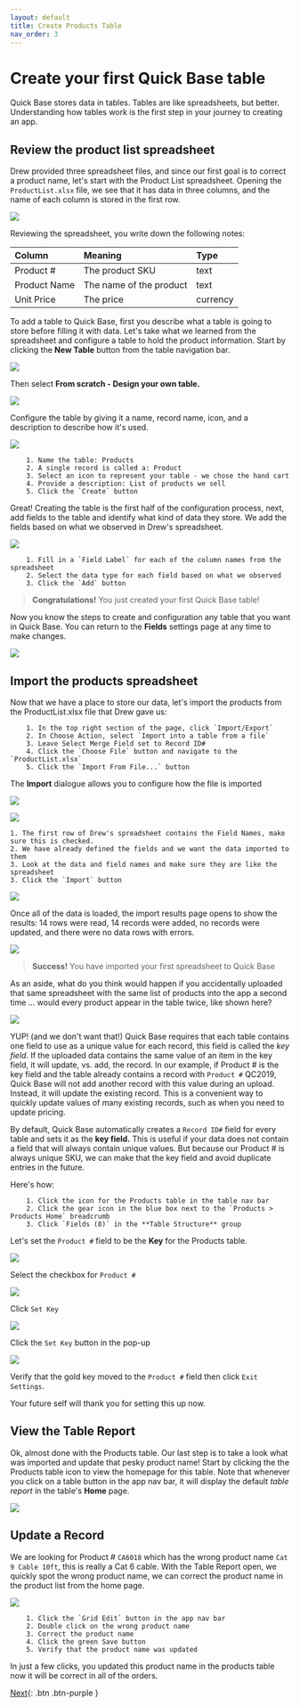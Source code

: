 ```yaml
---
layout: default
title: Create Products Table
nav_order: 3
---
```


# Create your first Quick Base table

Quick Base stores data in tables. Tables are like spreadsheets, but better.  Understanding how tables work is the first step in your journey to creating an app.  

## Review the product list spreadsheet

Drew provided three spreadsheet files, and since our first goal is to correct a product name, let's start with the Product List spreadsheet. Opening the `ProductList.xlsx` file, we see that it has data in three columns, and the name of each column is stored in the first row.  

![](assets/images/prodTable.png)

Reviewing the spreadsheet, you write down the following notes:

| Column | Meaning | Type |
|:-|:-|:-|
| Product # | The product SKU | text |
| Product Name | The name of the product | text |
| Unit Price | The price | currency |

To add a table to Quick Base, first you describe what a table is going to store before filling it with data. Let's take what we learned from the spreadsheet and configure a table to hold the product information. Start by clicking the **New Table** button from the table navigation bar. 

![](assets/images/image-3.png)

Then select **From scratch - Design your own table.**

![](assets/images/image-4.png)

Configure the table by giving it a name, record name, icon, and a description to describe how it's used.

![](assets/images/image-5.png)

~~~
    1. Name the table: Products
    2. A single record is called a: Product
    3. Select an icon to represent your table - we chose the hand cart
    4. Provide a description: List of products we sell
    5. Click the `Create` button
~~~

Great! Creating the table is the first half of the configuration process, next, add fields to the table and identify what kind of data they store. We add the fields based on what we observed in Drew's spreadsheet.  

![](assets/images/image-6.png)

~~~
    1. Fill in a `Field Label` for each of the column names from the spreadsheet
    2. Select the data type for each field based on what we observed
    3. Click the `Add` button
~~~

> **Congratulations!** You just created your first Quick Base table!

Now you know the steps to create and configuration any table that you want in Quick Base. You can return to the **Fields** settings page at any time to make changes.

![](assets/images/image-7.png)

## Import the products spreadsheet

Now that we have a place to store our data, let's import the products from the ProductList.xlsx file that Drew gave us:

~~~ 
    1. In the top right section of the page, click `Import/Export`
    2. In Choose Action, select `Import into a table from a file`
    3. Leave Select Merge Field set to Record ID#
    4. Click the `Choose File` button and navigate to the `ProductList.xlsx`
    5. Click the `Import From File...` button
~~~

The **Import** dialogue allows you to configure how the file is imported

![](assets/images/image-8.png)

![](assets/images/importProdcuts.png)

    1. The first row of Drew's spreadsheet contains the Field Names, make sure this is checked.
    2. We have already defined the fields and we want the data imported to them
    3. Look at the data and field names and make sure they are like the spreadsheet
    3. Click the `Import` button

![](assets/images/image-9.png)

Once all of the data is loaded, the import results page opens to show the results: 14 rows were read, 14 records were added, no records were updated, and there were no data rows with errors. 

![](assets/images/image-10.png)

> **Success!** You have imported your first spreadsheet to Quick Base

As an aside, what do you think would happen if you accidentally uploaded that same spreadsheet with the same list of products into the app a second time ... would every product appear in the table twice, like shown here?

![](assets/images/dupData.png)

YUP! (and we don't want that!) Quick Base requires that each table contains one field to use as a unique value for each record, this field is called the _key field_. If the uploaded data contains the same value of an item in the key field, it will update, vs. add, the record.  In our example, if Product # is the key field and the table already contains a record with `Product #` QC2019, Quick Base will not add another record with this value during an upload.  Instead, it will update the existing record.  This is a convenient way to quickly update values of many existing records, such as when you need to update pricing.

By default, Quick Base automatically creates a `Record ID#` field for every table and sets it as the **key field.**  This is useful if your data does not contain a field that will always contain unique values.  But because our Product # is always unique SKU, we can make that the key field and avoid duplicate entries in the future.

Here's how:

~~~
    1. Click the icon for the Products table in the table nav bar
    2. Click the gear icon in the blue box next to the `Products > Products Home` breadcrumb
    3. Click `Fields (8)` in the **Table Structure** group
~~~

Let's set the `Product #` field to be the **Key** for the Products table.

![](assets/images/image-11.png)

Select the checkbox for `Product #`

![](assets/images/image-12.png)

Click `Set Key`

![](assets/images/image-13.png)

Click the `Set Key` button in the pop-up  

![](assets/images/image-14.png)

Verify that the gold key moved to the `Product #` field then click `Exit Settings`.

Your future self will thank you for setting this up now. 

## View the Table Report

Ok, almost done with the Products table. Our last step is to take a look what was imported and update that pesky product name! Start by clicking the the Products table icon to view the homepage for this table. Note that whenever you click on a table button in the app nav bar, it will display the default _table report_ in the table's **Home** page. 

![](assets/images/image-15.png)

## Update a Record

We are looking for Product # `CA6018` which has the wrong product name `Cat 9 Cable 10ft`, this is really a Cat 6 cable. With the Table Report open, we quickly spot the wrong product name, we can correct the product name in the product list from the home page. 

![](assets/images/image-16.png)

~~~
    1. Click the `Grid Edit` button in the app nav bar 
    2. Double click on the wrong product name
    3. Correct the product name
    4. Click the green Save button
    5. Verify that the product name was updated 
~~~

In just a few clicks, you updated this product name in the products table now it will be correct in all of the orders.

[Next](createOrders.html){: .btn .btn-purple }